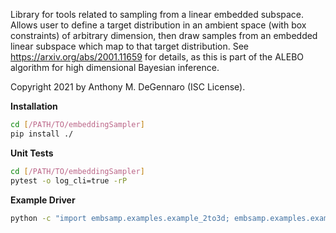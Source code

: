 Library for tools related to sampling from a linear embedded subspace. Allows user to define a target distribution in an ambient space (with box constraints) of arbitrary dimension, then draw samples from an embedded linear subspace which map to that target distribution. See https://arxiv.org/abs/2001.11659 for details, as this is part of the ALEBO algorithm for high dimensional Bayesian inference.

Copyright 2021 by Anthony M. DeGennaro (ISC License).

**Installation**

```sh
cd [/PATH/TO/embeddingSampler]
pip install ./
```

**Unit Tests**

```sh
cd [/PATH/TO/embeddingSampler]
pytest -o log_cli=true -rP
```

**Example Driver**

```sh
python -c "import embsamp.examples.example_2to3d; embsamp.examples.example_2to3d.main()"
```
